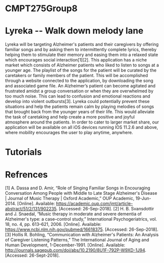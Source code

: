 # CMPT275Group8

# Lyreka -- Walk down melody lane

Lyreka will be targeting Alzheimer's patients and their caregivers by offering familiar songs and by asking them to intermittently complete lyrics, thereby helping them to stimulate their memory and easing them into a relaxed state which encourages social interaction[1][2]. This application has a niche market which consists of Alzheimer patients who liked to listen to songs at a younger age. The playlist of the songs for the patient will be curated by the caretakers or family members of the patient. This will be accomplished through a website connected to the application, by downloading the song and associated game file. An Alzheimer’s patient can become agitated and frustrated amidst a group conversation or when they are overwhelmed by too much noise. This can lead to confusion and emotional reactions and develop into violent outbursts[3]. Lyreka could potentially prevent these situations and help the patients remain calm by playing melodies of songs that brought back from the younger years of their life. This would alleviate the task of caretaking and help create a more positive and joyful atmosphere around the patients. In order to cater to larger market share, our application will be available on all iOS devices running IOS 11.2.6 and above, where mobility encourages the user to play anytime, anywhere.


# Tutorials


# Refrences
[1] A. Dassa and D. Amir, “Role of Singing Familiar Songs in Encouraging Conversation Among People with Middle to Late Stage Alzheimer's Disease | Journal of Music Therapy | Oxford Academic,” OUP Academic, 19-Jun-2014. [Online]. Available: https://academic.oup.com/jmt/article-abstract/51/2/131/902235. [Accessed: 26-Sep-2018].
[2] H. B. Svansdottir and J. Snaedal, “Music therapy in moderate and severe dementia of Alzheimer's type: a case–control study,” International Psychogeriatrics, vol. 18, no. 4, pp. 613–621, 2006. [Online]. Available: https://www.ncbi.nlm.nih.gov/pubmed/16618375. [Accessed: 26-Sep-2018].
[3] Hollis R. Bohling, “Communication with Alzheimer's Patients: An Analysis of Caregiver Listening Patterns,” The International Journal of Aging and Human Development, 1-December-1991. [Online]. Available: http://journals.sagepub.com/doi/abs/10.2190/8U1F-792P-W9XD-1J94. [Accessed: 26-Sept-2018].
